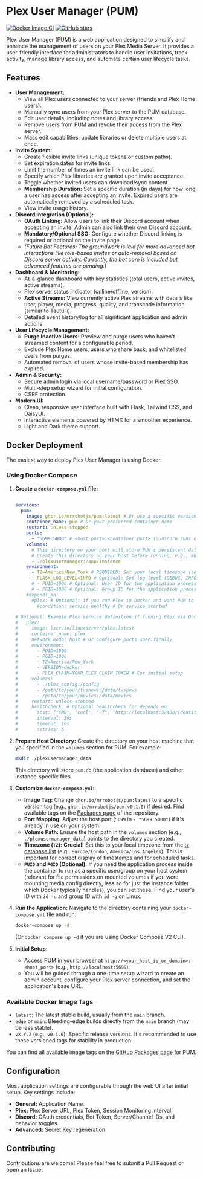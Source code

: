 # Plex User Manager (PUM)

[![Docker Image CI](https://github.com/MrRobotjs/PUM/actions/workflows/docker-publish.yml/badge.svg)](https://github.com/MrRobotjs/PUM/actions/workflows/docker-publish.yml)
[![GitHub stars](https://img.shields.io/github/stars/MrRobotjs/PUM.svg?style=social&label=Star&maxAge=2592000)](https://github.com/MrRobotjs/PUM/stargazers/)

Plex User Manager (PUM) is a web application designed to simplify and enhance the management of users on your Plex Media Server. It provides a user-friendly interface for administrators to handle user invitations, track activity, manage library access, and automate certain user lifecycle tasks.

## Features

*   **User Management:**
    *   View all Plex users connected to your server (friends and Plex Home users).
    *   Manually sync users from your Plex server to the PUM database.
    *   Edit user details, including notes and library access.
    *   Remove users from PUM and revoke their access from the Plex server.
    *   Mass edit capabilities: update libraries or delete multiple users at once.
*   **Invite System:**
    *   Create flexible invite links (unique tokens or custom paths).
    *   Set expiration dates for invite links.
    *   Limit the number of times an invite link can be used.
    *   Specify which Plex libraries are granted upon invite acceptance.
    *   Toggle whether invited users can download/sync content.
    *   **Membership Duration:** Set a specific duration (in days) for how long a user has access after accepting an invite. Expired users are automatically removed by a scheduled task.
    *   View invite usage history.
*   **Discord Integration (Optional):**
    *   **OAuth Linking:** Allow users to link their Discord account when accepting an invite. Admin can also link their own Discord account.
    *   **Mandatory/Optional SSO:** Configure whether Discord linking is required or optional on the invite page.
    *   *(Future Bot Features: The groundwork is laid for more advanced bot interactions like role-based invites or auto-removal based on Discord server activity. Currently, the bot core is included but advanced features are pending.)*
*   **Dashboard & Monitoring:**
    *   At-a-glance dashboard with key statistics (total users, active invites, active streams).
    *   Plex server status indicator (online/offline, version).
    *   **Active Streams:** View currently active Plex streams with details like user, player, media, progress, quality, and transcode information (similar to Tautulli).
    *   Detailed event history/log for all significant application and admin actions.
*   **User Lifecycle Management:**
    *   **Purge Inactive Users:** Preview and purge users who haven't streamed content for a configurable period.
    *   Exclude Plex Home users, users who share back, and whitelisted users from purges.
    *   Automated removal of users whose invite-based membership has expired.
*   **Admin & Security:**
    *   Secure admin login via local username/password or Plex SSO.
    *   Multi-step setup wizard for initial configuration.
    *   CSRF protection.
*   **Modern UI:**
    *   Clean, responsive user interface built with Flask, Tailwind CSS, and DaisyUI.
    *   Interactive elements powered by HTMX for a smoother experience.
    *   Light and Dark theme support.

## Docker Deployment

The easiest way to deploy Plex User Manager is using Docker.

### Using Docker Compose

1.  **Create a `docker-compose.yml` file:**
    ```yaml

    services:
      pum:
        image: ghcr.io/mrrobotjs/pum:latest # Or use a specific version tag, e.g., ghcr.io/mrrobotjs/pum:v0.1.0
        container_name: pum # Or your preferred container name
        restart: unless-stopped
        ports:
          - "5699:5000" # <host_port>:<container_port> (Gunicorn runs on 5000 inside)
        volumes:
          # This directory on your host will store PUM's persistent data (database, etc.)
          # Create this directory on your host before running, e.g., mkdir ./pum_data
          - ./plexusermanager:/app/instance 
        environment:
          - TZ=America/New_York # REQUIRED: Set your local timezone (see https://en.wikipedia.org/wiki/List_of_tz_database_time_zones)
          - FLASK_LOG_LEVEL=INFO # Optional: Set log level (DEBUG, INFO, WARNING, ERROR, CRITICAL). Default is INFO.
          # - PUID=1000 # Optional: User ID for the application process inside the container
          # - PGID=1000 # Optional: Group ID for the application process inside the container
        #depends_on:
          #plex: # Optional: if you run Plex in Docker and want PUM to start after Plex
            #condition: service_healthy # Or service_started
    
    # Optional: Example Plex service definition if running Plex via Docker Compose too
    #   plex:
    #     image: lscr.io/linuxserver/plex:latest
    #     container_name: plex
    #     network_mode: host # Or configure ports specifically
    #     environment:
    #       - PUID=1000
    #       - PGID=1000
    #       - TZ=America/New_York
    #       - VERSION=docker
    #       - PLEX_CLAIM=YOUR_PLEX_CLAIM_TOKEN # For initial setup
    #     volumes:
    #       - ./plex_config:/config
    #       - /path/to/your/tvshows:/data/tvshows
    #       - /path/to/your/movies:/data/movies
    #     restart: unless-stopped
    #     healthcheck: # Optional healthcheck for depends_on
    #       test: ["CMD", "curl", "-f", "http://localhost:32400/identity"]
    #       interval: 30s
    #       timeout: 10s
    #       retries: 5

    ```

2.  **Prepare Host Directory:**
    Create the directory on your host machine that you specified in the `volumes` section for PUM. For example:
    ```bash
    mkdir ./plexusermanager_data
    ```
    This directory will store `pum.db` (the application database) and other instance-specific files.

3.  **Customize `docker-compose.yml`:**
    *   **Image Tag:** Change `ghcr.io/mrrobotjs/pum:latest` to a specific version tag (e.g., `ghcr.io/mrrobotjs/pum:v0.1.0`) if desired. Find available tags on the [Packages page](https://github.com/MrRobotjs/PUM/pkgs/container/pum) of the repository.
    *   **Port Mapping:** Adjust the host port (`5699` in `- "5699:5000"`) if it's already in use on your system.
    *   **Volume Path:** Ensure the host path in the `volumes` section (e.g., `./plexusermanager_data`) points to the directory you created.
    *   **Timezone (`TZ`):** **Crucial!** Set this to your local timezone from the [tz database list](https://en.wikipedia.org/wiki/List_of_tz_database_time_zones) (e.g., `Europe/London`, `America/Los_Angeles`). This is important for correct display of timestamps and for scheduled tasks.
    *   **`PUID` and `PGID` (Optional):** If you need the application process inside the container to run as a specific user/group on your host system (relevant for file permissions on mounted volumes if you were mounting media config directly, less so for just the instance folder which Docker typically handles), you can set these. Find your user's ID with `id -u` and group ID with `id -g` on Linux.

4.  **Run the Application:**
    Navigate to the directory containing your `docker-compose.yml` file and run:
    ```bash
    docker-compose up -d
    ```
    (Or `docker compose up -d` if you are using Docker Compose V2 CLI).

5.  **Initial Setup:**
    *   Access PUM in your browser at `http://<your_host_ip_or_domain>:<host_port>` (e.g., `http://localhost:5699`).
    *   You will be guided through a one-time setup wizard to create an admin account, configure your Plex server connection, and set the application's base URL.

### Available Docker Image Tags

*   `latest`: The latest stable build, usually from the `main` branch.
*   `edge` or `main`: Bleeding-edge builds directly from the `main` branch (may be less stable).
*   `vX.Y.Z` (e.g., `v0.1.0`): Specific release versions. It's recommended to use these versioned tags for stability in production.

You can find all available image tags on the [GitHub Packages page for PUM](https://github.com/MrRobotjs/PUM/pkgs/container/pum).

## Configuration

Most application settings are configurable through the web UI after initial setup. Key settings include:

*   **General:** Application Name.
*   **Plex:** Plex Server URL, Plex Token, Session Monitoring Interval.
*   **Discord:** OAuth credentials, Bot Token, Server/Channel IDs, and behavior toggles.
*   **Advanced:** Secret Key regeneration.

## Contributing

Contributions are welcome! Please feel free to submit a Pull Request or open an Issue.
